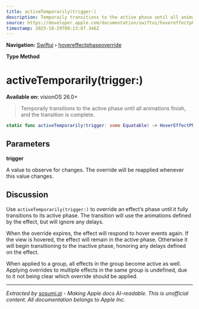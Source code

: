 ```yaml
---
title: activeTemporarily(trigger:)
description: Temporaily transitions to the active phase until all animations finish, and the transition is complete.
source: https://developer.apple.com/documentation/swiftui/hovereffectphaseoverride/activetemporarily(trigger:)
timestamp: 2025-10-29T00:13:07.346Z
---
```


**Navigation:** [Swiftui](/documentation/swiftui) › [hovereffectphaseoverride](/documentation/swiftui/hovereffectphaseoverride)

**Type Method**

# activeTemporarily(trigger:)

**Available on:** visionOS 26.0+

> Temporaily transitions to the active phase until all animations finish, and the transition is complete.

```swift
static func activeTemporarily(trigger: some Equatable) -> HoverEffectPhaseOverride
```

## Parameters

**trigger**

A value to observe for changes. The override will be reapplied whenever this value changes.



## Discussion

Use `activeTemporarily(trigger:)` to override an effect’s phase until it fully transitions to its active phase. The transition will use the animations defined by the effect, but will ignore any delays.

When the override expires, the effect will respond to hover events again. If the view is hovered, the effect will remain in the active phase. Otherwise it will begin transitioning to the inactive phase, honoring any delays defined on the effect.

When applied to a group, all effects in the group become active as well. Applying overrides to multiple effects in the same group is undefined, due to it not being clear which override should be applied.

---

*Extracted by [sosumi.ai](https://sosumi.ai) - Making Apple docs AI-readable.*
*This is unofficial content. All documentation belongs to Apple Inc.*
